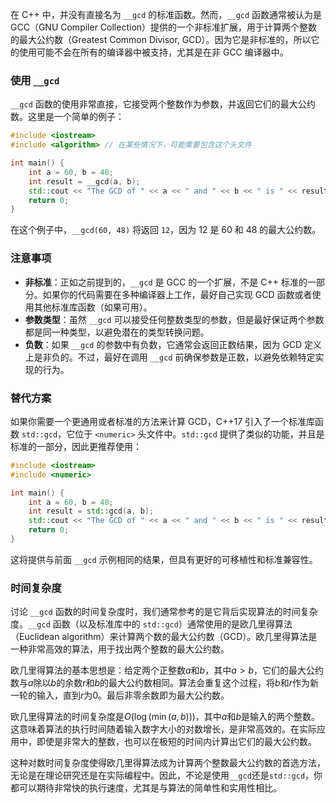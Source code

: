 在 C++ 中，并没有直接名为 `__gcd` 的标准函数。然而，`__gcd` 函数通常被认为是 GCC（GNU Compiler Collection）提供的一个非标准扩展，用于计算两个整数的最大公约数（Greatest Common Divisor, GCD）。因为它是非标准的，所以它的使用可能不会在所有的编译器中被支持，尤其是在非 GCC 编译器中。

### 使用 `__gcd`

`__gcd` 函数的使用非常直接，它接受两个整数作为参数，并返回它们的最大公约数。这里是一个简单的例子：

```cpp
#include <iostream>
#include <algorithm> // 在某些情况下，可能需要包含这个头文件

int main() {
    int a = 60, b = 48;
    int result = __gcd(a, b);
    std::cout << "The GCD of " << a << " and " << b << " is " << result << std::endl;
    return 0;
}
```

在这个例子中，`__gcd(60, 48)` 将返回 `12`，因为 12 是 60 和 48 的最大公约数。

### 注意事项

- **非标准**：正如之前提到的，`__gcd` 是 GCC 的一个扩展，不是 C++ 标准的一部分。如果你的代码需要在多种编译器上工作，最好自己实现 GCD 函数或者使用其他标准库函数（如果可用）。
- **参数类型**：虽然 `__gcd` 可以接受任何整数类型的参数，但是最好保证两个参数都是同一种类型，以避免潜在的类型转换问题。
- **负数**：如果 `__gcd` 的参数中有负数，它通常会返回正数结果，因为 GCD 定义上是非负的。不过，最好在调用 `__gcd` 前确保参数是正数，以避免依赖特定实现的行为。

### 替代方案

如果你需要一个更通用或者标准的方法来计算 GCD，C++17 引入了一个标准库函数 `std::gcd`，它位于 `<numeric>` 头文件中。`std::gcd` 提供了类似的功能，并且是标准的一部分，因此更推荐使用：

```cpp
#include <iostream>
#include <numeric>

int main() {
    int a = 60, b = 48;
    int result = std::gcd(a, b);
    std::cout << "The GCD of " << a << " and " << b << " is " << result << std::endl;
    return 0;
}
```

这将提供与前面 `__gcd` 示例相同的结果，但具有更好的可移植性和标准兼容性。

### 时间复杂度
讨论 `__gcd` 函数的时间复杂度时，我们通常参考的是它背后实现算法的时间复杂度。`__gcd` 函数（以及标准库中的 `std::gcd`）通常使用的是欧几里得算法（Euclidean algorithm）来计算两个数的最大公约数（GCD）。欧几里得算法是一种非常高效的算法，用于找出两个整数的最大公约数。

欧几里得算法的基本思想是：给定两个正整数$a$和$b$，其中$a > b$，它们的最大公约数与$a$除以$b$的余数$r$和$b$的最大公约数相同。算法会重复这个过程，将$b$和$r$作为新一轮的输入，直到$r$为0。最后非零余数即为最大公约数。

欧几里得算法的时间复杂度是$O(\log(\min(a, b)))$，其中$a$和$b$是输入的两个整数。这意味着算法的执行时间随着输入数字大小的对数增长，是非常高效的。在实际应用中，即使是非常大的整数，也可以在极短的时间内计算出它们的最大公约数。

这种对数时间复杂度使得欧几里得算法成为计算两个整数最大公约数的首选方法，无论是在理论研究还是在实际编程中。因此，不论是使用`__gcd`还是`std::gcd`，你都可以期待非常快的执行速度，尤其是与算法的简单性和实用性相比。